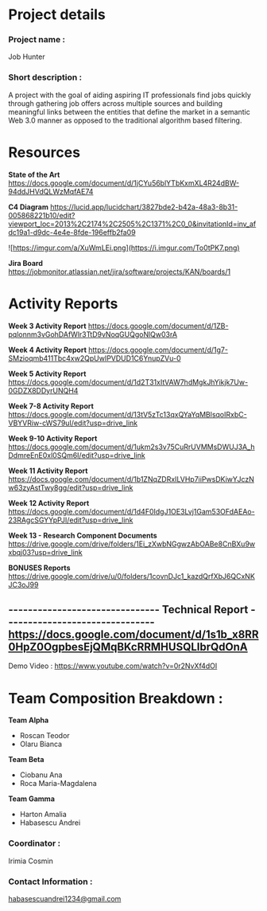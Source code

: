 # Project details

### **Project name :** 
Job Hunter

### **Short description :** 
A project with the goal of aiding aspiring IT professionals find jobs quickly through gathering job offers across multiple sources and building meaningful links between the entities that define the market in a semantic Web 3.0 manner as opposed to the traditional algorithm based filtering.

# Resources

**State of the Art**
https://docs.google.com/document/d/1jCYu56blYTbKxmXL4R24dBW-94ddJHVdQLWzMqfAE74

**C4 Diagram**
https://lucid.app/lucidchart/3827bde2-b42a-48a3-8b31-005868221b10/edit?viewport_loc=2013%2C2174%2C2505%2C1371%2C0_0&invitationId=inv_afdc19a1-d9dc-4e4e-8fde-196effb2fa09

![https://imgur.com/a/XuWmLEi.png](https://i.imgur.com/To0tPK7.png)

**Jira Board**
https://jobmonitor.atlassian.net/jira/software/projects/KAN/boards/1

# Activity Reports

**Week 3 Activity Report**
https://docs.google.com/document/d/1ZB-pqlonnm3vGohDAfWlr3TtD9vNoqGUQgoNlQw03rA

**Week 4 Activity Report**
https://docs.google.com/document/d/1g7-SMzioqmb411Tbc4xw2QpUwIPVDUD1C6YnupZVu-0

**Week 5 Activity Report**
https://docs.google.com/document/d/1d2T31xItVAW7hdMgkJhYikjk7Uw-0GDZX8DDyrUNQH4

**Week 7-8 Activity Report**
https://docs.google.com/document/d/13tV5zTc13qxQYaYqMBlsqoIRxbC-VBYVRiw-cWS79uI/edit?usp=drive_link

**Week 9-10 Activity Report**
https://docs.google.com/document/d/1ukm2s3v75CuRrUVMMsDWUJ3A_hDdmreEnE0xl0SQm6I/edit?usp=drive_link

**Week 11 Activity Report**
https://docs.google.com/document/d/1b1ZNqZDRxILVHp7iiPwsDKiwYJczNw63zyAstTwy8gg/edit?usp=drive_link

**Week 12 Activity Report**
https://docs.google.com/document/d/1d4F0IdgJ1OE3Lvj1Gam53OFdAEAo-23RAgcSGYYpPJI/edit?usp=drive_link

**Week 13 - Research Component Documents**
https://drive.google.com/drive/folders/1Ei_zXwbNGgwzAbOABe8CnBXu9wxbqj03?usp=drive_link

**BONUSES Reports**
https://drive.google.com/drive/u/0/folders/1covnDJc1_kazdQrfXbJ6QCxNKJC3oJ99

------------------------------- **Technical Report** -------------------------------
https://docs.google.com/document/d/1s1b_x8RR0HpZ0OgpbesEjQMqBKcRRMHUSQLIbrQdOnA
--------------------------------------------------------------------------------

Demo Video : https://www.youtube.com/watch?v=0r2NvXf4dOI

# **Team Composition Breakdown :**
**Team Alpha**
* Roscan Teodor
* Olaru Bianca

**Team Beta**
* Ciobanu Ana
* Roca Maria-Magdalena

**Team Gamma**
* Harton Amalia
* Habasescu Andrei

### **Coordinator :** 
Irimia Cosmin

### **Contact Information :** 
habasescuandrei1234@gmail.com
